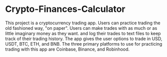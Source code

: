 # Crypto-Finances-Calculator

This project is a cryptocurrency trading app. Users can practice trading the old fashioned way, "on paper". Users can make trades with as much or as little imaginary money as they want. and log their trades to text files to keep track of their trading history. The app gives the user options to trade in USD, USDT, BTC, ETH, and BNB. The three primary platforms to use for practicing trading with this app are Coinbase, Binance, and Robinhood.